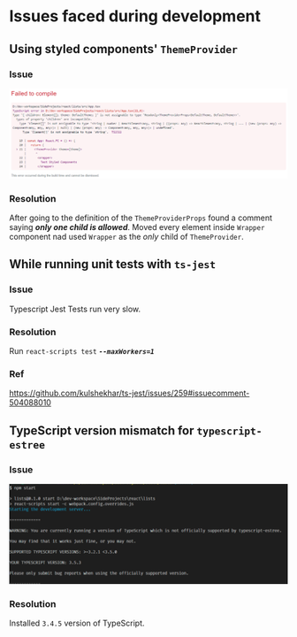 # Issues faced during development

## Using styled components' `ThemeProvider`

### Issue

![Error while using styled components' ThemeProvider](./issues/UsingThemeProvider-StyledComponents.png)

### Resolution

After going to the definition of the `ThemeProviderProps` found a comment saying **_only one child is allowed_**. Moved every element inside `Wrapper` component nad used `Wrapper` as the _only_ child of `ThemeProvider`.

## While running unit tests with `ts-jest`

### Issue

Typescript Jest Tests run very slow.

### Resolution

Run `react-scripts test` _**`--maxWorkers=1`**_

### Ref

https://github.com/kulshekhar/ts-jest/issues/259#issuecomment-504088010


## TypeScript version mismatch for `typescript-estree`

### Issue

![TypeScript version mismatch](./issues/TypescriptVersionMismatch.png)

### Resolution

Installed `3.4.5` version of TypeScript.